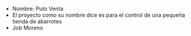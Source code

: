 - Nombre: Puto Venta
- El proyecto como su nombre dice es para el control de una pequeña tienda de abarrotes 
- Job Moreno
